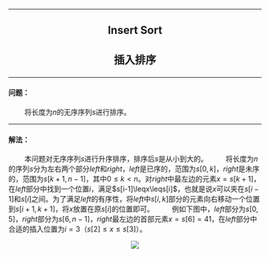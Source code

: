 ----------
## <p align="center">Insert Sort</p>
## <p align="center">插入排序</p>

----------
#### 问题：
&emsp;&emsp; 将长度为$n$的无序序列$s$进行排序。

----------
#### 解法：
&emsp;&emsp; 本问题对无序序列$s$进行升序排序，排序后$s$是从小到大的。
&emsp;&emsp; 将长度为$n$的序列$s$分为左右两个部分$left$和$right$，$left$是已序的，范围为$s[0,k]$，$right$是未序的，范围为$s[k+1,n-1]$，其中$0≤k<n$。对$right$中最左边的元素$x=s[k+1]$，在$left$部分中找到一个位置$i$，满足$s[i-1]\leqx\leqs[i]$，也就是说$x$可以夹在$s[i-1]$和$s[i]$之间。为了满足$left$的有序性，将$left$中$s[i,k]$部分的元素向右移动一个位置到$s[i+1,k+1]$，将$x$放置在原$s[i]$的位置即可。
&emsp;&emsp; 例如下图中，$left$部分为$s[0,5]$，$right$部分为$s[6,n-1]$，$right$最左边的首部元素$x=s[6]=41$，在$left$部分中合适的插入位置为$i=3$（$s[2]≤x≤s[3]$）。
<p align="center"><img src="https://github.com/zhaochenyou/Way-to-Algorithm/raw/master/Chapter-1/res/1-InsertSort-1.png" /></p>

